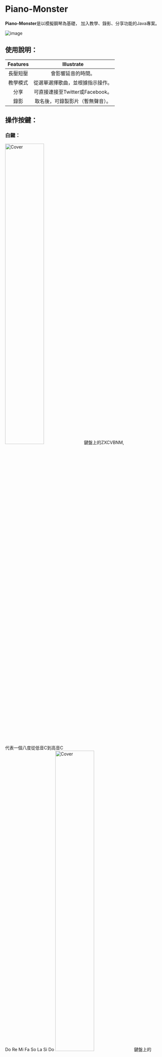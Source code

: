 # Piano-Monster
**Piano-Monster**是以模擬鋼琴為基礎，
加入教學、錄影、分享功能的Java專案。

![image](https://github.com/tana0101/Piano-Monster/blob/main/%E4%BB%8B%E9%9D%A2%E4%BB%8B%E7%B4%B9.png?raw=true)
## 使用說明：
| Features               | Illustrate      | 
| :-------------: | :--------------------: | 
| 長壓短壓 |  會影響延音的時間。 | 
| 教學模式 | 從選單選擇歌曲，並根據指示操作。 | 
| 分享 | 可直接連接至Twitter或Facebook。 | 
| 錄影 |取名後，可錄製影片（暫無聲音）。 | 

## 操作按鍵：
### 白鍵：
<img src="1.png" alt="Cover" width="50%"/>
鍵盤上的ZXCVBNM,<BR>
代表一個八度從低音C到高音C<BR>
Do Re Mi Fa So La Si Do
<img src="2.png" alt="Cover" width="50%"/>
鍵盤上的QWERTYUI,<BR>
代表一個八度從高音C到更高音C<BR>
Do Re Mi Fa So La Si Do

### 黑鍵：
控制相對位置的黑鍵<BR>
<img src="4.png" alt="Cover" width="50%"/><BR>
鍵盤上的SD GHJ,<BR>
Do#Re# Fa#So#La#<BR><BR>
<img src="3.png" alt="Cover" width="50%"/><BR>
鍵盤上的23 567,<BR>
Do#Re# Fa#So#La#<BR><BR>

### 把位：
<img src="5.png" alt="Cover" width="50%"/><BR>
鍵盤上的方向鍵<BR>
左 與 右<BR>
可以控制把位的降與升<BR>
